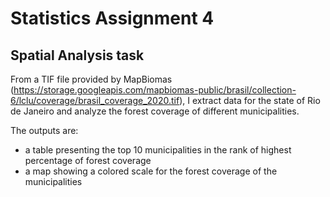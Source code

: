 # Statistics Assignment 4

## Spatial Analysis task

From a TIF file provided by MapBiomas (https://storage.googleapis.com/mapbiomas-public/brasil/collection-6/lclu/coverage/brasil_coverage_2020.tif), 
I extract data for the  state of Rio de Janeiro and analyze the forest coverage of different municipalities. 

The outputs are:

* a table presenting the top 10 municipalities in the rank of highest percentage of forest coverage 
* a map showing a colored scale for the forest coverage of the municipalities
